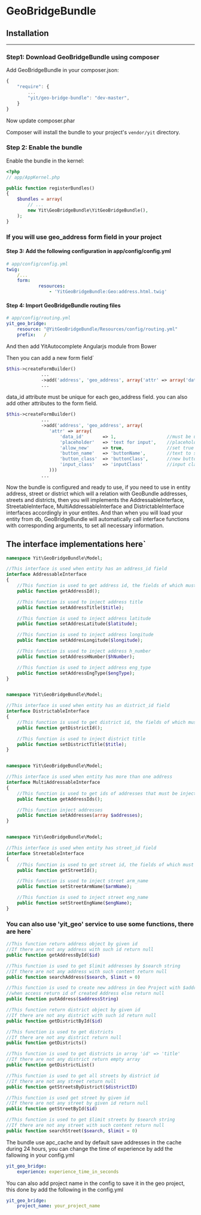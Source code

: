 GeoBridgeBundle
======================

## Installation
-----------------------

### Step1: Download GeoBridgeBundle using composer

Add GeoBridgeBundle in your composer.json:

```js
{
    "require": {
        ...
        "yit/geo-bridge-bundle": "dev-master",
    }
}
```

Now update composer.phar

Composer will install the bundle to your project's `vendor/yit` directory.

### Step 2: Enable the bundle

Enable the bundle in the kernel:

``` php
<?php
// app/AppKernel.php

public function registerBundles()
{
    $bundles = array(
        // ...
        new Yit\GeoBridgeBundle\YitGeoBridgeBundle(),
    );
}
```

### If you will use geo_address form field in your project

#### Step 3: Add the following configuration in app/config/config.yml

``` yaml
# app/config/config.yml
twig:
    /...
    form:
            resources:
                - 'YitGeoBridgeBundle:Geo:address.html.twig'
```

#### Step 4: Import GeoBridgeBundle routing files

``` yaml
# app/config/routing.yml
yit_geo_bridge:
    resource: "@YitGeoBridgeBundle/Resources/config/routing.yml"
    prefix:   /
```

And then add YitAutocomplete Angularjs module from Bower

Then you can add a new form field`

``` php
$this->createFormBuilder()
             ...
             ->add('address', 'geo_address', array('attr' => array('data_id' => 1)))
             ...
```

data_id attribute must be unique for each geo_address field.
you can also add other attributes to the form field.

``` php
$this->createFormBuilder()
             ...
             ->add('address', 'geo_address', array(
                'attr' => array(
                    'data_id'       => 1,                   //must be unique for each such field
                    'placeholder'   => 'text for input',    //placeholder text
                    'allow_new'     => true,                //set true to show new button when address not found
                    'button_name'   => 'buttonName',        //text to show on new button
                    'button_class'  => 'buttonClass',       //new button class
                    'input_class'   => 'inputClass'         //input class
                )))
             ...
```

Now the bundle is configured and ready to use, if you need to use in entity address, street or district which will
a relation with GeoBundle addresses, streets and districts, then you will implements the AddressableInterface,
StreetableInterface, MultiAddressableInterface and DistrictableInterface interfaces accordingly in your entites.
And than when you will load your entity from db, GeoBridgeBundle will automatically call interface functions with
corresponding arguments, to set all necessary information.

## The interface implementations here`

``` php
namespace Yit\GeoBridgeBundle\Model;

//This interface is used when entity has an address_id field
interface AddressableInterface
{
    //This function is used to get address id, the fields of which must be injected
    public function getAddressId();

    //This function is used to inject address title
    public function setAddressTitle($title);

    //This function is used to inject address latitude
    public function setAddresLatitude($latitude);

    //This function is used to inject address longitude
    public function setAddresLongitude($longitude);

    //This function is used to inject address h_number
    public function setAddressHNumber($hNumber);

    //This function is used to inject address eng_type
    public function setAddressEngType($engType);
}


namespace Yit\GeoBridgeBundle\Model;

//This interface is used when entity has an district_id field
interface DistrictableInterface
{
    //This function is used to get district id, the fields of which must be injected
    public function getDistrictId();

    //This function is used to inject district title
    public function setDistrictTitle($title);
}


namespace Yit\GeoBridgeBundle\Model;

//This interface is used when entity has more than one address
interface MultiAddressableInterface
{
    //This function is used to get ids of addresses that must be injected
    public function getAddressIds();

    //This function inject addresses
    public function setAddresses(array $addresses);
}


namespace Yit\GeoBridgeBundle\Model;

//This interface is used when entity has street_id field
interface StreetableInterface
{
    //This function is used to get street id, the fields of which must be injected
    public function getStreetId();

    //This function is used to inject street arm_name
    public function setStreetArmName($armName);

    //This function is used to inject street eng_name
    public function setStreetEngName($engName);
}
```

### You can also use 'yit_geo' service to use some functions, there are here`

``` php
//This function return address object by given id
//If there are not any address with such id return null
public function getAddressById($id)

//This function is used to get $limit addresses by $search string
//If there are not any address with such content return null
public function searchAddress($search, $limit = 0)

//This function is used to create new address in Geo Project with $addressString title
//when access return id of created Address else return null
public function putAddress($addressString)

//This function return district object by given id
//If there are not any district with such id return null
public function getDistrictById($id)

//This function is used to get districts
//If there are not any district return null
public function getDistricts()

//This function is used to get districts in array 'id' => 'title'
//If there are not any district return empty array
public function getDistrictList()

//This function is used to get all streets by district id
//If there are not any street return null
public function getStreetsByDistrict($districtID)

//This function is used get street by given id
//If there are not any street by given id return null
public function getStreetById($id)

//This function is used to get $limit streets by $search string
//If there are not any street with such content return null
public function searchStreet($search, $limit = 0)
```

The bundle use apc_cache and by default save addresses in the cache during 24 hours,
you can change the time of experience by add the fallowing in your config.yml

```yml
yit_geo_bridge:
    experience: experience_time_in_seconds
```

You can also add project name in the config to save it in the geo project, this
done by add the following in the config.yml

```yml
yit_geo_bridge:
    project_name: your_project_name
```




